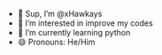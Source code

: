 - 👋 Sup, I’m @xHawkays
- 👀 I’m interested in improve my codes
- 🐍 I’m currently learning python
- 😄 Pronouns: He/Him

